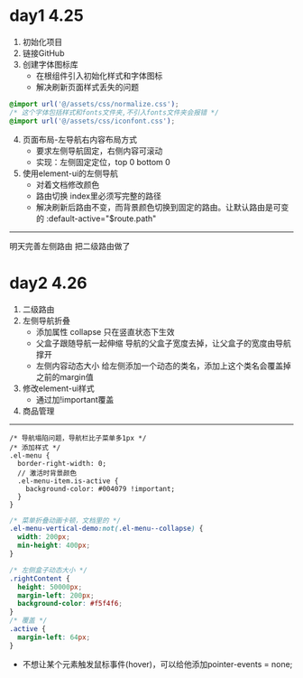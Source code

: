 # day1 4.25
1. 初始化项目
2. 链接GitHub
3. 创建字体图标库
   - 在根组件引入初始化样式和字体图标
   - 解决刷新页面样式丢失的问题
```css
@import url('@/assets/css/normalize.css');
/* 这个字体包括样式和fonts文件夹,不引入fonts文件夹会报错 */
@import url('@/assets/css/iconfont.css');
```
4. 页面布局-左导航右内容布局方式
   - 要求左侧导航固定，右侧内容可滚动
   - 实现：左侧固定定位，top 0 bottom 0
5. 使用element-ui的左侧导航
   - 对着文档修改颜色
   - 路由切换 index里必须写完整的路径
   - 解决刷新后路由不变，而背景颜色切换到固定的路由。让默认路由是可变的   :default-active="$route.path"

---
明天完善左侧路由
把二级路由做了

# day2 4.26
1. 二级路由
2. 左侧导航折叠
   - 添加属性 collapse  只在竖直状态下生效
   - 父盒子跟随导航一起伸缩 导航的父盒子宽度去掉，让父盒子的宽度由导航撑开
   - 左侧内容动态大小 给左侧添加一个动态的类名，添加上这个类名会覆盖掉之前的margin值
3. 修改element-ui样式
   - 通过加!important覆盖
4. 商品管理
   



---

```less
/* 导航塌陷问题，导航栏比子菜单多1px */
/* 添加样式 */
.el-menu {
  border-right-width: 0;
  // 激活时背景颜色
  .el-menu-item.is-active {
    background-color: #004079 !important;
  }
}
```

```css
/* 菜单折叠动画卡顿，文档里的 */
.el-menu-vertical-demo:not(.el-menu--collapse) {
  width: 200px;
  min-height: 400px;
}
```

```css
/* 左侧盒子动态大小 */
.rightContent {
  height: 50000px;
  margin-left: 200px;
  background-color: #f5f4f6;
}
/* 覆盖 */
.active {
  margin-left: 64px;
}
```

- 不想让某个元素触发鼠标事件(hover)，可以给他添加pointer-events = none;
